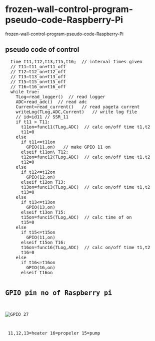 # frozen-wall-control-program-pseudo-code-Raspberry-Pi

frozen-wall-control-program-pseudo-code-Raspberry-Pi

## pseudo code of control

<pre>
  time t11,t12,t13,t15,t16;  // interval times given
  // T11=t11_on+t11_off
  // T12=t12_on+t12_off
  // T13=t13_on+t13_off
  // T15=t15_on+t15_off
  // T16=t16_on+t16_off
  while true:
    TLog=read_logger()  // read logger
    ADC=read_adc()  // read adc
    Current=read_current()   // read yageta current
    writeLog(TLog,ADC,Current)   // write log file
    // id=id11 // SSR_11
    if t11 > T11:
      t11on=func11(TLog,ADC)  // calc on/off time t1,t2
      t11=0
    else
      if t11<=t11on
        GPIO(11,on)   // make GPIO 11 on
      elseif t11on\<t11\<=T11
        GPIO(11,off)  // make GPIO 11 off
      increse t11
    // id=id12 // SSR_12
    if t12 > T12:
      t12on=func12(TLog,ADC)  // calc on/off time t1,t2
      t12=0
    else
      if t12<=t12on
        GPIO(12,on)
      elseif t12on<t12<=T12
        GPIO(12,off)
      increse t12
    // id=id13 // SSR_13
    if t13 > T13:
      t13on=func13(TLog,ADC)  // calc on/off time t1,t2
      t13=0
    else
      if t13<=t13on
        GPIO(13,on)
      elseif t13on<t13<=T13
        GPIO(13,off)
      increse t13
    // id=id15 // SSR_15
    if t15 > T15:
      t15on=func15(TLog,ADC)  // calc time of on
      t15=0
    else
      if t15<=t15on
        GPIO(11,on)
      elseif t15on<t15<=T15
        GPIO(15,off)
      increse t11
    // id=id16 // SSR_16
    if t16 > T16:
      t16on=func16(TLog,ADC)  // calc on/off time t1,t2
      t16=0
    else
      if t16<=t16on
        GPIO(16,on)
      elseif t16on<t16=T16
        GPIO(16,off)
      increse t16

</pre>

## GPIO pin no of Raspberry pi

![GPIO 27](https://github.com/chibaf/rozen-wall-control-program-pseudo-code-Raspberry-Pi/assets/1296728/80a3d6c9-122e-4ed4-9d26-1e6abda28791)

￼11,12,13=heater   16=propeler    15=pump
